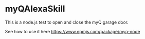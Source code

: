 # myQAlexaSkill
This is a node.js test to open and close the myQ garage door.

See how to use it here
https://www.npmjs.com/package/myq-node



